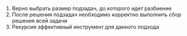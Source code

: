 1. Верно выбрать размер подзадач, до которого идет разбиение
2. После решения подзадач необходимо корректно выполнить сбор решения всей задачи
3. Рекурсия эффективный инструмент для данного подхода